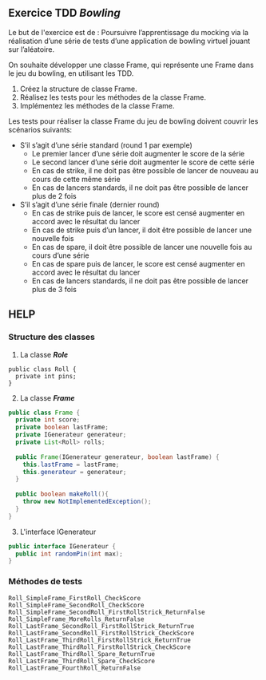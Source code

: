 ## Exercice TDD ***Bowling***

Le but de l'exercice est de :
Poursuivre l’apprentissage du mocking via la réalisation d’une série de tests d’une application de bowling virtuel jouant sur l’aléatoire.

On souhaite développer une classe Frame, qui représente une Frame dans le jeu du bowling, en utilisant les TDD.

1. Créez la structure de classe Frame.
2. Réalisez les tests pour les méthodes de la classe Frame.
3. Implémentez les méthodes de la classe Frame.

Les tests pour réaliser la classe Frame du jeu de bowling doivent couvrir les scénarios suivants:
- S’il s’agit d’une série standard (round 1 par exemple)
    - Le premier lancer d’une série doit augmenter le score de la série
    - Le second lancer d’une série doit augmenter le score de cette série
    - En cas de strike, il ne doit pas être possible de lancer de nouveau au cours de cette même série
    - En cas de lancers standards, il ne doit pas être possible de lancer plus de 2 fois
- S’il s’agit d’une série finale (dernier round)
    - En cas de strike puis de lancer, le score est censé augmenter en accord avec le résultat du lancer
    - En cas de strike puis d’un lancer, il doit être possible de lancer une nouvelle fois
    - En cas de spare, il doit être possible de lancer une nouvelle fois au cours d’une série
    - En cas de spare puis de lancer, le score est censé augmenter en accord avec le résultat du lancer
    - En cas de lancers standards, il ne doit pas être possible de lancer plus de 3 fois



## HELP

### Structure des classes
1. La classe ***Role***
```
public class Roll {
  private int pins;
}
```
2. La classe ***Frame***
```java
public class Frame {
  private int score;
  private boolean lastFrame;
  private IGenerateur generateur;
  private List<Roll> rolls;
  
  public Frame(IGenerateur generateur, boolean lastFrame) {
    this.lastFrame = lastFrame;
    this.generateur = generateur;
  }
  
  public boolean makeRoll(){
    throw new NotImplementedException();
  }
}
```
3. L'interface IGenerateur

```java
public interface IGenerateur {
  public int randomPin(int max);
}
```

### Méthodes de tests
```
Roll_SimpleFrame_FirstRoll_CheckScore
Roll_SimpleFrame_SecondRoll_CheckScore
Roll_SimpleFrame_SecondRoll_FirstRollStrick_ReturnFalse
Roll_SimpleFrame_MoreRolls_ReturnFalse
Roll_LastFrame_SecondRoll_FirstRollStrick_ReturnTrue
Roll_LastFrame_SecondRoll_FirstRollStrick_CheckScore
Roll_LastFrame_ThirdRoll_FirstRollStrick_ReturnTrue
Roll_LastFrame_ThirdRoll_FirstRollStrick_CheckScore
Roll_LastFrame_ThirdRoll_Spare_ReturnTrue
Roll_LastFrame_ThirdRoll_Spare_CheckScore
Roll_LastFrame_FourthRoll_ReturnFalse
```